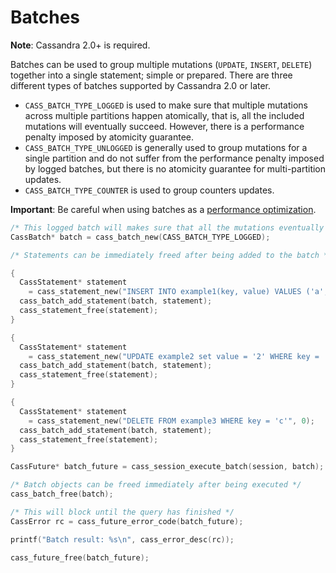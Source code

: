 # Batches

**Note**: Cassandra 2.0+ is required.

Batches can be used to group multiple mutations (`UPDATE`, `INSERT`, `DELETE`) together into a single statement; simple or prepared. There are three different types of batches supported by Cassandra 2.0 or later.

* `CASS_BATCH_TYPE_LOGGED` is used to make sure that multiple mutations across multiple partitions happen atomically, that is, all the included mutations will eventually succeed. However, there is a performance penalty imposed by atomicity guarantee.
* `CASS_BATCH_TYPE_UNLOGGED` is generally used to group mutations for a single partition and do not suffer from the performance penalty imposed by logged batches, but there is no atomicity guarantee for  multi-partition updates.
* `CASS_BATCH_TYPE_COUNTER` is used to group counters updates.

**Important**: Be careful when using batches as a [performance optimization](http://www.datastax.com/documentation/cql/3.1/cql/cql_using/useBatch.html).

```c
/* This logged batch will makes sure that all the mutations eventually succeed */
CassBatch* batch = cass_batch_new(CASS_BATCH_TYPE_LOGGED);

/* Statements can be immediately freed after being added to the batch */

{
  CassStatement* statement
    = cass_statement_new("INSERT INTO example1(key, value) VALUES ('a', '1')", 0);
  cass_batch_add_statement(batch, statement);
  cass_statement_free(statement);
}

{
  CassStatement* statement
    = cass_statement_new("UPDATE example2 set value = '2' WHERE key = 'b'", 0);
  cass_batch_add_statement(batch, statement);
  cass_statement_free(statement);
}

{
  CassStatement* statement
    = cass_statement_new("DELETE FROM example3 WHERE key = 'c'", 0);
  cass_batch_add_statement(batch, statement);
  cass_statement_free(statement);
}

CassFuture* batch_future = cass_session_execute_batch(session, batch);

/* Batch objects can be freed immediately after being executed */
cass_batch_free(batch);

/* This will block until the query has finished */
CassError rc = cass_future_error_code(batch_future);

printf("Batch result: %s\n", cass_error_desc(rc));

cass_future_free(batch_future);
```
